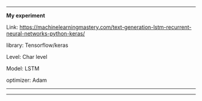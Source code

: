 ------------------------------------------
**My experiment** 

Link:
https://machinelearningmastery.com/text-generation-lstm-recurrent-neural-networks-python-keras/

library:
Tensorflow/keras

Level:
Char level

Model:
LSTM

optimizer:
Adam
****
------------------------------------------
